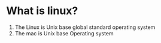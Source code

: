 # What is linux?
1. The Linux is Unix base global standard operating system
2. The mac is Unix base Operating system
